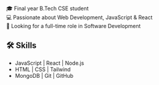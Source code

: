 
🎓 Final year B.Tech CSE student  
💻 Passionate about Web Development, JavaScript & React  
🚀 Looking for a full-time role in Software Development

## 🛠️ Skills
- JavaScript | React | Node.js
- HTML | CSS | Tailwind
- MongoDB | Git | GitHub
